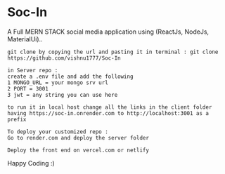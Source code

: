# Soc-In
A Full MERN STACK social media application using (ReactJs, NodeJs, MaterialUi)..
```
git clone by copying the url and pasting it in terminal : git clone https://github.com/vishnu1777/Soc-In

in Server repo :
create a .env file and add the following 
1 MONGO_URL = your mongo srv url 
2 PORT = 3001
3 jwt = any string you can use here

to run it in local host change all the links in the client folder having https://soc-in.onrender.com to http://localhost:3001 as a prefix 

To deploy your customized repo :
Go to render.com and deploy the server folder 

Deploy the front end on vercel.com or netlify
```

Happy Coding :)
